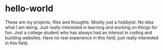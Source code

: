 # hello-world
These are my projects, files and thoughts. Mostly just a hobbyist. No idea what I am doing. Just really interested in learning and working on things for fun.
Just a college student who has always had an interest in coding and building websites.
Have no real experience in this field, just really interested in this field. 
